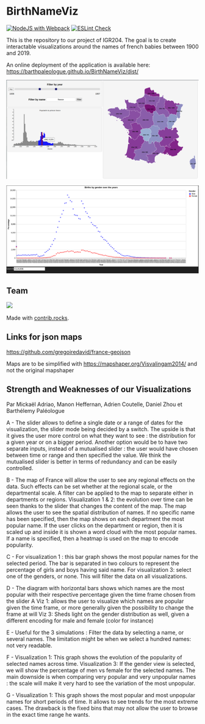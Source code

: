 # BirthNameViz

[![NodeJS with Webpack](https://github.com/BarthPaleologue/BirthNameViz/actions/workflows/webpack.yml/badge.svg)](https://github.com/BarthPaleologue/BirthNameViz/actions/workflows/webpack.yml)
[![ESLint Check](https://github.com/BarthPaleologue/BirthNameViz/actions/workflows/main.yml/badge.svg)](https://github.com/BarthPaleologue/BirthNameViz/actions/workflows/main.yml)

This is the repository to our project of IGR204. The goal is to create interactable visualizations around the names of french babies between 1900 and 2019.

An online deployment of the application is available here: https://barthpaleologue.github.io/BirthNameViz/dist/

![Interactive map](image.png)

![Gender effect on names](image-1.png)
## Team

<a href="https://github.com/BarthPaleologue/BirthNameViz/graphs/contributors">
  <img src="https://contrib.rocks/image?repo=BarthPaleologue/BirthNameViz" />
</a>

Made with [contrib.rocks](https://contrib.rocks).

## Links for json maps

https://github.com/gregoiredavid/france-geojson

Maps are to be simplified with https://mapshaper.org/Visvalingam2014/ and not the original mapshaper


## Strength and Weaknesses of our Visualizations
Par Mickaël Adriao, Manon Heffernan, Adrien Coutelle, Daniel Zhou et Barthélemy Paléologue

A - 
The slider allows to define a single date or a range of dates for the visualization, the slider mode being decided by a switch. The upside is that it gives the user more control on what they want to see : the distribution for a given year or on a bigger period. 
Another option would be to have two separate inputs, instead of a mutualised slider : the user would have chosen between time or range and then specified the value. We think the mutualised slider is better in terms of redundancy and can be easily controlled.

B -
The map of France will allow the user to see any regional effects on the data. Such effects can be set whether at the regional scale, or the departmental scale. A filter can be applied to the map to separate either in departments or regions.
Visualization 1 & 2: the evolution over time can be seen thanks to the slider that changes the content of the map. The map allows the user to see the spatial distribution of names. If no specific name has been specified, then the map shows on each department the most popular name. If the user clicks on the department or region, then it is scaled up and inside it is shown a word cloud with the most popular names. If a name is specified, then a heatmap is used on the map to encode popularity.


C -
For visualization 1 : this bar graph shows the most popular names for the selected period. The bar is separated in two colours to represent the percentage of girls and boys having said name.
For visualization 3: select one of the genders, or none. This will filter the data on all visualizations.

D -
The diagram with horizontal bars shows which names are the most popular with their respective percentage given the time frame chosen from the slider A
Viz 1: allows the user to visualize which names are popular given the time frame, or more generally given the possibility to change the frame at will
Viz 3: Sheds light on the gender distribution as well, given a different encoding for male and female (color for instance)

E -
Useful for the 3 simulations : Filter the data by selecting a name, or several names. The limitation might be when we select a hundred names: not very readable.

F -
Visualization 1: This graph shows the evolution of the popularity of selected names across time. 
Visualization 3: If the gender view is selected, we will show the percentage of men vs female for the selected names. 
The main downside is when comparing very popular and very unpopular names : the scale will make it very hard to see the variation of the most unpopular. 

G -
Visualization 1: This graph shows the most popular and most unpopular names for short periods of time. It allows to see trends for the most extreme cases. The drawback is the fixed bins that may not allow the user to browse in the exact time range he wants.


